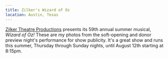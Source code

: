 ```yaml
---
title: Zilker's Wizard of Oz
location: Austin, Texas
---
```


[Zilker Theatre Productions](https://zilker.org) presents its 59th annual summer
musical, _Wizard of Oz!_ These are my photos from the soft-opening and donor
preview night's performance for show publicity. It's a great show and runs this
summer, Thursday through Sunday nights, until August 12th starting at 8:15pm.
